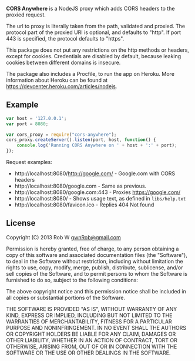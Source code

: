 **CORS Anywhere** is a NodeJS proxy which adds CORS headers to the proxied request.

The url to proxy is literally taken from the path, validated and proxied. The protocol
part of the proxied URI is optional, and defaults to "http". If port 443 is specified,
the protocol defaults to "https".

This package does not put any restrictions on the http methods or headers, except for
cookies. Credentials are disabled by default, because leaking cookies between different
domains is insecure.

The package also includes a Procfile, to run the app on Heroku. More information about
Heroku can be found at https://devcenter.heroku.com/articles/nodejs.

## Example
```javascript
var host = '127.0.0.1';
var port = 8080;

var cors_proxy = require("cors-anywhere");
cors_proxy.createServer().listen(port, host, function() {
    console.log('Running CORS Anywhere on ' + host + ':' + port);
});
```
Request examples:

* http://localhost:8080/http://google.com/ - Google.com with CORS headers
* http://localhost:8080/google.com - Same as previous.
* http://localhost:8080/google.com:443 - Proxies https://google.com/
* http://localhost:8080/ - Shows usage text, as defined in `libs/help.txt`
* http://localhost:8080/favicon.ico - Replies 404 Not found


## License
Copyright (C) 2013 Rob W <gwnRob@gmail.com>

Permission is hereby granted, free of charge, to any person obtaining a copy of
this software and associated documentation files (the "Software"), to deal in
the Software without restriction, including without limitation the rights to
use, copy, modify, merge, publish, distribute, sublicense, and/or sell copies
of the Software, and to permit persons to whom the Software is furnished to do
so, subject to the following conditions:

The above copyright notice and this permission notice shall be included in all
copies or substantial portions of the Software.

THE SOFTWARE IS PROVIDED "AS IS", WITHOUT WARRANTY OF ANY KIND, EXPRESS OR
IMPLIED, INCLUDING BUT NOT LIMITED TO THE WARRANTIES OF MERCHANTABILITY,
FITNESS FOR A PARTICULAR PURPOSE AND NONINFRINGEMENT. IN NO EVENT SHALL THE
AUTHORS OR COPYRIGHT HOLDERS BE LIABLE FOR ANY CLAIM, DAMAGES OR OTHER
LIABILITY, WHETHER IN AN ACTION OF CONTRACT, TORT OR OTHERWISE, ARISING FROM,
OUT OF OR IN CONNECTION WITH THE SOFTWARE OR THE USE OR OTHER DEALINGS IN THE
SOFTWARE.
